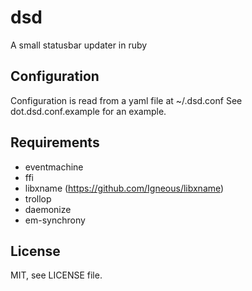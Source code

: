 dsd
===

A small statusbar updater in ruby

## Configuration
Configuration is read from a yaml file at ~/.dsd.conf
See dot.dsd.conf.example for an example.

## Requirements
 * eventmachine
 * ffi
 * libxname (https://github.com/Igneous/libxname)
 * trollop
 * daemonize
 * em-synchrony

## License
MIT, see LICENSE file.
